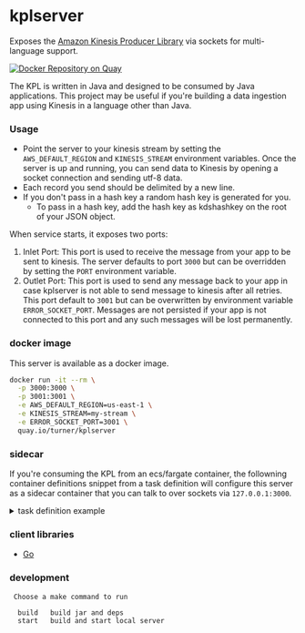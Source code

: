 # kplserver

Exposes the [Amazon Kinesis Producer Library](https://github.com/awslabs/amazon-kinesis-producer) via sockets for
multi-language support.

[![Docker Repository on Quay](https://quay.io/repository/turner/kplserver/status "Docker Repository on Quay")](https://quay.io/repository/turner/kplserver)

The KPL is written in Java and designed to be consumed by Java applications. This project may be useful if you're
building a data ingestion app using Kinesis in a language other than Java.

### Usage

- Point the server to your kinesis stream by setting the `AWS_DEFAULT_REGION` and `KINESIS_STREAM` environment variables. Once the server is
up and running, you can send data to Kinesis by opening a socket connection and sending utf-8 data.
- Each record you send should be delimited by a new line.
- If you don't pass in a hash key a random hash key is generated for you.
  - To pass in a hash key, add the hash key as kdshashkey on the root of your JSON object.

When service starts, it exposes two ports:
1. Inlet Port: This port is used to receive the message from your app to be sent to kinesis. The server defaults to port `3000` but can be overridden by setting the `PORT` environment variable.
2. Outlet Port: This port is used to send any message back to your app in case kplserver is not able to send message to kinesis after all retries. This port default to `3001` but can be overwritten by environment variable `ERROR_SOCKET_PORT`. Messages are not persisted if your app is not connected to this port and any such messages will be lost permanently.

### docker image

This server is available as a docker image.

```sh
docker run -it --rm \
  -p 3000:3000 \
  -p 3001:3001 \
  -e AWS_DEFAULT_REGION=us-east-1 \
  -e KINESIS_STREAM=my-stream \
  -e ERROR_SOCKET_PORT=3001 \
  quay.io/turner/kplserver
```

### sidecar

If you're consuming the KPL from an ecs/fargate container, the followning container definitions snippet from a task
definition will configure this server as a sidecar container that you can talk to over sockets via `127.0.0.1:3000`.

<details><summary>task definition example</summary>

```json
{
  "containerDefinitions": [
    {
      "name": "app",
      "image": "1234567890.dkr.ecr.us-east-1.amazonaws.com/my-service:0.1.0",
      "dependsOn": [
        {
          "containerName": "kpl",
          "condition": "START"
        }
      ]
    },
    {
      "name": "kpl",
      "image": "quay.io/turner/kplserver:0.1.0",
      "portMappings": [
        {
          "protocol": "tcp",
          "hostPort": 3000,
          "containerPort": 3000
        },
        {
          "protocol": "tcp",
          "hostPort": 3001,
          "containerPort": 3001
        }
      ],
      "environment": [
        {
          "name": "KINESIS_STREAM",
          "value": "my-stream"
        },
        {
          "name": "PORT",
          "value": "3000"
        },
        {
          "name": "ERROR_SOCKET_PORT",
          "value": "3001"
        }
      ]
    }
  ]
}
```

</details>

### client libraries

- [Go](https://github.com/turnerlabs/kplclientgo)

### development

```
 Choose a make command to run

  build   build jar and deps
  start   build and start local server
```
